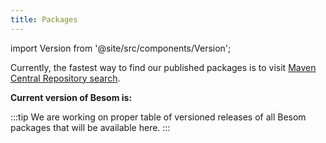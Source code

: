 ```yaml
---
title: Packages
---
```

import Version from '@site/src/components/Version';

Currently, the fastest way to find our published packages is to visit [Maven Central Repository search](https://central.sonatype.com/artifact/org.virtuslab/besom-core_3/dependents). 

**Current version of Besom is: <Version></Version>**

:::tip
We are working on proper table of versioned releases of all Besom packages that will be available here.
:::